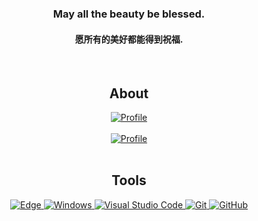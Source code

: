 <div align="center" class="font-family: MiSans">
  <div>
    <h3>May all the beauty be blessed.</h3>
    <h4>愿所有的美好都能得到祝福.</h4>
  </div>

  <br />
  <div>
    <h2>About</h2>
    <a href="https://github.com/Folltoshe">
      <img
        src="https://streak-stats.demolab.com?user=Folltoshe&theme=tokyonight&hide_border=true&border_radius=5&locale=zh_Hans&card_width=700"
        alt="Profile"
      />
    </a>
    <br />
    <br />
    <a href="https://github.com/Folltoshe">
      <img
        src="https://github-readme-stats-sigma-five.vercel.app/api?username=Folltoshe&include_all_commits=true&show_icons=true&count_private=true&locale=cn&bg_color=0,EC6C6C,FFD479,FFFC79,73FA79,73FDFF,D783FF"
        alt="Profile"
      />
    </a>
  </div>

  <br />
  <div>
    <h2>Tools</h2>
    <a href="https://github.com/Folltoshe">
      <img
        src="https://img.shields.io/badge/Edge-0078D7?style=flat-square&logo=Microsoft-edge&logoColor=white"
        alt="Edge"
      />
      <img
        src="https://img.shields.io/badge/Windows-0078D6?style=flat-square&logo=windows&logoColor=white"
        alt="Windows"
      />
      <img
        src="https://img.shields.io/badge/-Visual%20Studio%20Code-007ACC?style=flat-square&logo=Visual%20Studio%20Code&logoColor=fff"
        alt="Visual Studio Code"
      />
      <img src="https://img.shields.io/badge/-Git-FCC624?style=flat-square&logo=git" alt="Git" />
      <img src="https://img.shields.io/badge/-GitHub-pink?style=flat-square&logo=github" alt="GitHub" />
    </a>
  </div>
</div>
